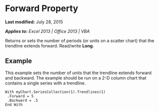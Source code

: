 
# Forward Property

 **Last modified:** July 28, 2015

 _**Applies to:** Excel 2013 | Office 2013 | VBA_

Returns or sets the number of periods (or units on a scatter chart) that the trendline extends forward. Read/write  **Long**.


## Example

This example sets the number of units that the trendline extends forward and backward. The example should be run on a 2-D column chart that contains a single series with a trendline.


```
With myChart.SeriesCollection(1).Trendlines(1) 
 .Forward = 5 
 .Backward = .5 
End With
```

